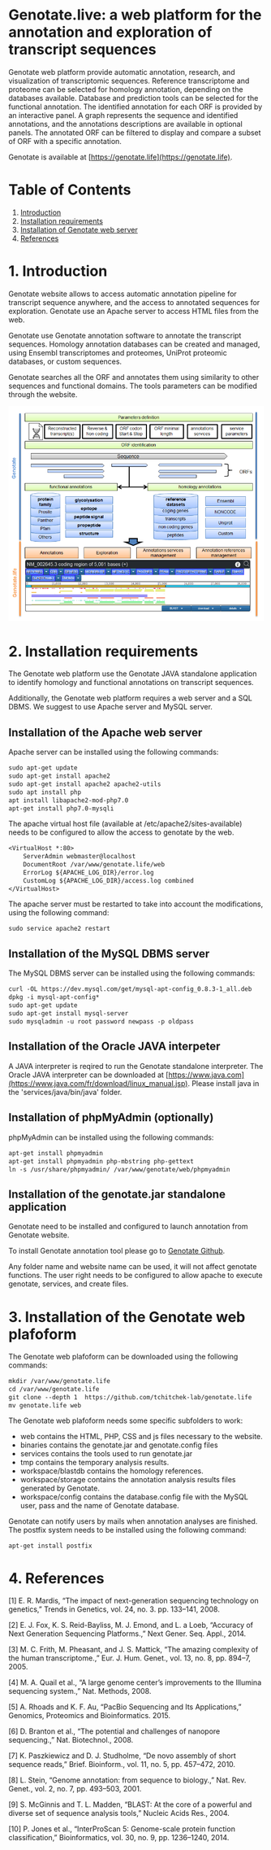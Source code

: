 ﻿# Genotate.live: a web platform for the annotation and exploration of transcript sequences

Genotate web platform provide automatic annotation, research, and visualization of transcriptomic sequences.
Reference transcriptome and proteome can be selected for homology annotation, depending on the databases available.
Database and prediction tools can be selected for the functional annotation.
The identified annotation for each ORF is provided by an interactive panel.
A graph represents the sequence and identified annotations, and the annotations descriptions are available in optional panels.
The annotated ORF can be filtered to display and compare a subset of ORF with a specific annotation.

Genotate is available at [https://genotate.life](https://genotate.life).


# Table of Contents

1. [Introduction](#Introduction)
2. [Installation requirements](#Requirement)
3. [Installation of Genotate web server](#Installation)
4. [References](#references)

# <a name="Introduction"/> 1. Introduction

Genotate website allows to access automatic annotation pipeline for transcript sequence anywhere, and the access to annotated sequences for exploration.
Genotate use an Apache server to access HTML files from the web.

Genotate use Genotate annotation software to annotate the transcript sequences.
Homology annotation databases can be created and managed, using Ensembl transcriptomes and proteomes, UniProt proteomic databases, or custom sequences.

Genotate searches all the ORF and annotates them using similarity to other sequences and functional domains.
The tools parameters can be modified through the website.

<img src="img/workflow.png"/>

# <a name="Overview"/> 2. Installation requirements

The Genotate web platform use the Genotate JAVA standalone application to identify homology and functional annotations on transcript sequences.

Additionally, the Genotate web platform requires a web server and a SQL DBMS. We suggest to use Apache server and MySQL server.

## Installation of the Apache web server

Apache server can be installed using the following commands:
```
sudo apt-get update
sudo apt-get install apache2
sudo apt-get install apache2 apache2-utils
sudo apt install php
apt install libapache2-mod-php7.0
apt-get install php7.0-mysqli
```

The apache virtual host file (available at /etc/apache2/sites-available) needs to be configured to allow the access to genotate by the web.
```
<VirtualHost *:80>
    ServerAdmin webmaster@localhost
    DocumentRoot /var/www/genotate.life/web
    ErrorLog ${APACHE_LOG_DIR}/error.log
    CustomLog ${APACHE_LOG_DIR}/access.log combined
</VirtualHost>
```

The apache server must be restarted to take into account the modifications, using the following command:
```
sudo service apache2 restart
```

## Installation of the MySQL DBMS server

The MySQL DBMS server can be installed using the following commands:
```
curl -OL https://dev.mysql.com/get/mysql-apt-config_0.8.3-1_all.deb
dpkg -i mysql-apt-config*
sudo apt-get update
sudo apt-get install mysql-server
sudo mysqladmin -u root password newpass -p oldpass
```

## Installation of the Oracle JAVA interpeter

A JAVA interpreter is reqired to run the Genotate standalone interpreter.
The Oracle JAVA interpreter can be downloaded at [https://www.java.com](https://www.java.com/fr/download/linux_manual.jsp).
Please install java in the 'services/java/bin/java' folder.

## Installation of phpMyAdmin (optionally)

phpMyAdmin can be installed using the following commands:
```
apt-get install phpmyadmin
apt-get install phpmyadmin php-mbstring php-gettext
ln -s /usr/share/phpmyadmin/ /var/www/genotate/web/phpmyadmin
```

## Installation of the genotate.jar standalone application

Genotate need to be installed and configured to launch annotation from Genotate website.

To install Genotate annotation tool please go to [Genotate Github](https://github.com/tchitchek-lab/genotate).

Any folder name and website name can be used, it will not affect genotate functions.
The user right needs to be configured to allow apache to execute genotate, services, and create files.


# <a name="Installation"/> 3. Installation of the Genotate web plafoform 

The Genotate web plafoform can be downloaded using the following commands:
```
mkdir /var/www/genotate.life
cd /var/www/genotate.life
git clone --depth 1  https://github.com/tchitchek-lab/genotate.life
mv genotate.life web
```

The Genotate web plafoform needs some specific subfolders to work:
 * web contains the HTML, PHP, CSS and js files necessary to the website.
 * binaries contains the genotate.jar and genotate.config files
 * services contains the tools used to run genotate.jar
 * tmp contains the temporary analysis results.
 * workspace/blastdb contains the homology references.
 * workspace/storage contains the annotation analysis results files generated by Genotate.
 * workspace/config contains the database.config file with the MySQL user, pass and the name of Genotate database.

Genotate can notify users by mails when annotation analyses are finished. The postfix  system needs to be installed using the following command:
```
apt-get install postfix
```

# <a name="References"/> 4. References

[1] E. R. Mardis, “The impact of next-generation sequencing technology on genetics,” Trends in Genetics, vol. 24, no. 3. pp. 133–141, 2008.

[2] E. J. Fox, K. S. Reid-Bayliss, M. J. Emond, and L. a Loeb, “Accuracy of Next Generation Sequencing Platforms.,” Next Gener. Seq. Appl., 2014.

[3] M. C. Frith, M. Pheasant, and J. S. Mattick, “The amazing complexity of the human transcriptome.,” Eur. J. Hum. Genet., vol. 13, no. 8, pp. 894–7, 2005.

[4] M. A. Quail et al., “A large genome center’s improvements to the Illumina sequencing system.,” Nat. Methods, 2008.

[5] A. Rhoads and K. F. Au, “PacBio Sequencing and Its Applications,” Genomics, Proteomics and Bioinformatics. 2015.

[6] D. Branton et al., “The potential and challenges of nanopore sequencing.,” Nat. Biotechnol., 2008.

[7] K. Paszkiewicz and D. J. Studholme, “De novo assembly of short sequence reads,” Brief. Bioinform., vol. 11, no. 5, pp. 457–472, 2010.

[8] L. Stein, “Genome annotation: from sequence to biology.,” Nat. Rev. Genet., vol. 2, no. 7, pp. 493–503, 2001.

[9] S. McGinnis and T. L. Madden, “BLAST: At the core of a powerful and diverse set of sequence analysis tools,” Nucleic Acids Res., 2004.

[10] P. Jones et al., “InterProScan 5: Genome-scale protein function classification,” Bioinformatics, vol. 30, no. 9, pp. 1236–1240, 2014.